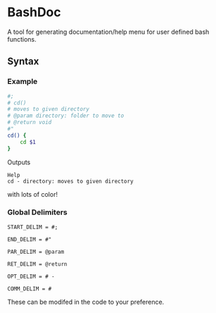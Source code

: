 # BashDoc

A tool for generating documentation/help menu for user defined bash functions.

## Syntax

### Example

```bash
#;
# cd()
# moves to given directory
# @param directory: folder to move to
# @return void
#"
cd() {
    cd $1
}
```

Outputs

```
Help
cd - directory: moves to given directory
```

with lots of color!

### Global Delimiters

`START_DELIM = #;`

`END_DELIM = #"`

`PAR_DELIM = @param`

`RET_DELIM = @return`

`OPT_DELIM = # -`

`COMM_DELIM = #`

These can be modifed in the code to your preference.
